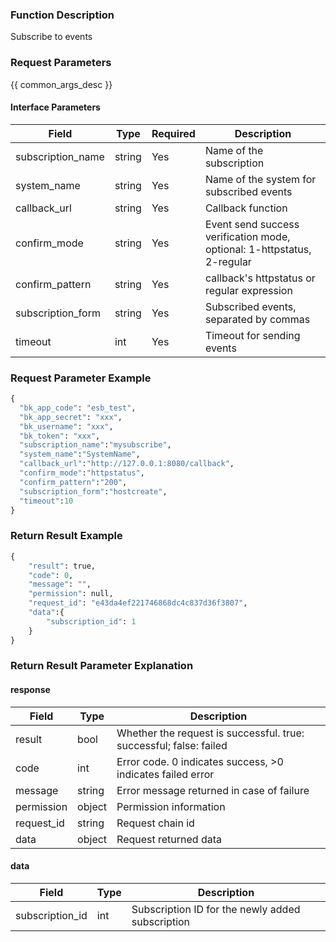 ### Function Description

Subscribe to events

### Request Parameters

{{ common_args_desc }}

#### Interface Parameters

| Field             | Type   | Required | Description                                                  |
| ----------------- | ------ | -------- | ------------------------------------------------------------ |
| subscription_name | string | Yes      | Name of the subscription                                     |
| system_name       | string | Yes      | Name of the system for subscribed events                     |
| callback_url      | string | Yes      | Callback function                                            |
| confirm_mode      | string | Yes      | Event send success verification mode, optional: 1-httpstatus, 2-regular |
| confirm_pattern   | string | Yes      | callback's httpstatus or regular expression                  |
| subscription_form | string | Yes      | Subscribed events, separated by commas                       |
| timeout           | int    | Yes      | Timeout for sending events                                   |

### Request Parameter Example

```python
{
  "bk_app_code": "esb_test",
  "bk_app_secret": "xxx",
  "bk_username": "xxx",
  "bk_token": "xxx",
  "subscription_name":"mysubscribe",
  "system_name":"SystemName",
  "callback_url":"http://127.0.0.1:8080/callback",
  "confirm_mode":"httpstatus",
  "confirm_pattern":"200",
  "subscription_form":"hostcreate",
  "timeout":10
}
```

### Return Result Example

```python
{
    "result": true,
    "code": 0,
    "message": "",
    "permission": null,
    "request_id": "e43da4ef221746868dc4c837d36f3807",
    "data":{
        "subscription_id": 1
    }
}
```

### Return Result Parameter Explanation

#### response

| Field       | Type   | Description                                                  |
| ---------- | ------ | ------------------------------------------------------------ |
| result     | bool   | Whether the request is successful. true: successful; false: failed |
| code       | int    | Error code. 0 indicates success, >0 indicates failed error   |
| message    | string | Error message returned in case of failure                    |
| permission | object | Permission information                                       |
| request_id | string | Request chain id                                             |
| data       | object | Request returned data                                        |

#### data

| Field            | Type | Description                                      |
| --------------- | ---- | ------------------------------------------------ |
| subscription_id | int  | Subscription ID for the newly added subscription |